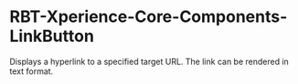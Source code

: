 # RBT-Xperience-Core-Components-LinkButton
Displays a hyperlink to a specified target URL. The link can be rendered in text format.
